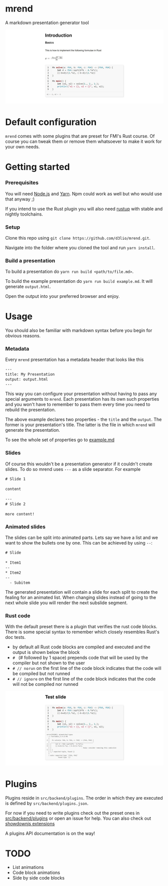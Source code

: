 # mrend

A markdown presentation generator tool

![](screenshots/example1.jpg)

# Default configuration

`mrend` comes with some plugins that are preset for FMI's Rust course.
Of course you can tweak them or remove them whatsoever to make it work for your own needs.

# Getting started

### Prerequisites

You will need [Node.js](https://nodejs.org/) and [Yarn](https://yarnpkg.com/).
Npm could work as well but who would use that anyway ;)

If you intend to use the Rust plugin you will also need [rustup](https://rustup.rs/) with
stable and nightly toolchains.

### Setup

Clone this repo using `git clone https://github.com/d3lio/mrend.git`.

Navigate into the folder where you cloned the tool and run `yarn install`.

### Build a presentation

To build a presentation do `yarn run build <path/to/file.md>`.

To build the example presentation do `yarn run build example.md`. It will generate `output.html`.

Open the output into your preferred browser and enjoy.

# Usage

You should also be familiar with markdown syntax before you begin for obvious reasons.

### Metadata

Every `mrend` presentation has a metadata header that looks like this

```
---
title: My Presentation
output: output.html
---
```

This way you can configure your presentation without having to pass any special arguments to `mrend`.
Each presentation has its own such properties and you won't have to remember to pass them
every time you need to rebuild the presentation.

The above example declares two properties - the `title` and the `output`. The former is your
presentation's title. The latter is the file in which `mrend` will generate the presentation.

To see the whole set of properties go to [example.md](example.md)

### Slides

Of course this wouldn't be a presentation generator if it couldn't create slides.
To do so mrend uses `---` as a slide separator. For example

```
# Slide 1

content

---
# Slide 2

more content!
```

### Animated slides

The slides can be split into animated parts. Lets say we have a list and we want to show the bullets
one by one. This can be achieved by using `--`:

```
# Slide

* Item1
--
* Item2
--
  - Subitem
```

The generated presentation will contain a slide for each split to create the fealing for an animated list.
When changing slides instead of going to the next whole slide you will render the next subslide segment.

### Rust code

With the default preset there is a plugin that verifies the rust code blocks. There is some special
syntax to remember which closely resembles Rust's doc tests.

* by default all Rust code blocks are compiled and executed and the output is shown below the block
* `# ` (# followed by 1 space) prepends code that will be used by the compiler but not shown to the user
* `# // norun` on the first line of the code block indicates that the code will be compiled but not runned
* `# // ignore` on the first line of the code block indicates that the code will not be compiled nor runned

![](screenshots/example2.jpg)

# Plugins

Plugins reside in `src/backend/plugins`. The order in which they are executed is defined by
`src/backend/plugins.json`.

For now if you need to write plugins check out the preset ones in [src/backend/plugins](src/backend/plugins)
or open an issue for help. You can also check out
[showdownjs extensions](https://github.com/showdownjs/showdown/wiki/extensions)

A plugins API documentation is on the way!

# TODO

* List animations
* Code block animations
* Side by side code blocks
